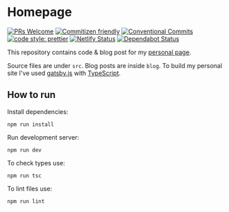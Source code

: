 # Homepage

[![PRs Welcome](https://img.shields.io/badge/PRs-welcome-brightgreen.svg?style=flat-square)](http://makeapullrequest.com)
[![Commitizen friendly](https://img.shields.io/badge/commitizen-friendly-brightgreen.svg)](http://commitizen.github.io/cz-cli/)
[![Conventional Commits](https://img.shields.io/badge/Conventional%20Commits-1.0.0-yellow.svg)](https://conventionalcommits.org)
[![code style: prettier](https://img.shields.io/badge/code_style-prettier-ff69b4.svg?style=flat-square)](https://github.com/prettier/prettier)
[![Netlify Status](https://api.netlify.com/api/v1/badges/76679400-2108-484e-b2a4-dccd71984e48/deploy-status)](https://app.netlify.com/sites/flamboyant-stallman-9dcf8d/deploys)
[![Dependabot Status](https://api.dependabot.com/badges/status?host=github&repo=krzysztofzuraw/blog)](https://dependabot.com)

This repository contains code & blog post for my [personal page](https://krzysztofzuraw.com).

Source files are under `src`. Blog posts are inside `blog`. To build my personal site I've used
[gatsby.js](https://www.gatsbyjs.org/) with [TypeScript](https://www.typescriptlang.org/).

## How to run

Install dependencies:

```shell
npm run install
```

Run development server:

```shell
npm run dev
```

To check types use:

```shell
npm run tsc
```

To lint files use:

```shell
npm run lint
```
